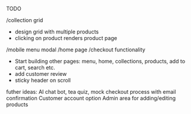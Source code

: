 TODO

/collection grid
- design grid with multiple products
- clicking on product renders product page

/mobile menu modal
/home page
/checkout functionality

- Start building other pages: menu, home, collections, products, add to cart, search etc.
- add customer review 
- sticky header on scroll

futher ideas:
AI chat bot, tea quiz, mock checkout process with email confirmation
Customer account option
Admin area for adding/editing products